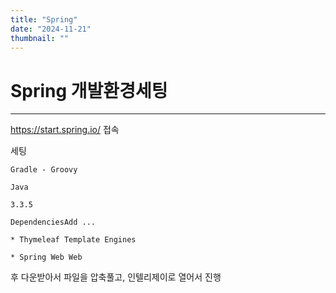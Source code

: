 ```yaml
---
title: "Spring"
date: "2024-11-21"
thumbnail: ""
---
```


# Spring 개발환경세팅
---

https://start.spring.io/ 접속

세팅
```
Gradle - Groovy

Java

3.3.5

DependenciesAdd ...

* Thymeleaf Template Engines

* Spring Web Web

```

후 다운받아서
파일을 압축풀고, 인텔리제이로 열어서 진행